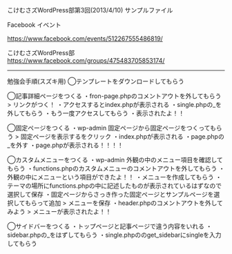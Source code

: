 こけむさズWordPress部第3回(2013/4/10) サンプルファイル

Facebook イベント

https://www.facebook.com/events/512267555486819/

こけむさズWordPress部
https://www.facebook.com/groups/475483705853174/



---
勉強会手順(スズキ用)
◯テンプレートをダウンロードしてもらう

◯記事詳細ページをつくる
・fron-page.phpのコメントアウトを外してもらう > リンクがつく！
・アクセスするとindex.phpが表示される
・single.phpの_を外してもらう
・もう一度アクセスしてもらう
・表示されたよ！！

◯固定ページをつくる
・wp-admin 固定ページから固定ページをつくってもらう > 固定ページを表示するをクリック
・index.phpが表示される
・page.phpの_を外す
・page.phpが表示される！！！！

◯カスタムメニューをつくる
・wp-admin 外観の中のメニュー項目を確認してもらう
・functions.phpのカスタムメニューのコメントアウトを外してもらう
・外観の中にメニューという項目ができたよ！！
・メニューを作成してもらう
・テーマの場所にfunctions.phpの中に記述したものが表示されているはずなので選択して保存
・固定ページからさっき作った固定ページとサンプルページを選択してもらって追加 > メニューを保存
・header.phpのコメントアウトを外してみよう > メニューが表示されたよ！！

◯サイドバーをつくる
・トップページと記事ページで違う内容をいれる
・sidebar.phpの_をはずしてもらう
・single.phpののget_sidebarにsingleを入力してもらう


